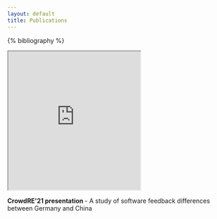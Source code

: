 ```yaml
---
layout: default
title: Publications
---
```



<div class="container-fluid">
  <div class="row">
    <div class="col-sm-6">
      
{% bibliography %}

</div>
<div class="col-sm-6">    


<div class="card ml-5 mr-5 mt-4">

  <iframe class="card-img-top"  height="315"
src="https://www.youtube.com/embed/bUBfTSyIDX8">

</iframe>

  <div class="card-body">
 <P><b style="font-weight:bold">CrowdRE'21 presentation </b> - A study of software feedback differences between Germany and China</p>    
  </div>
</div>



</div>
</div>
